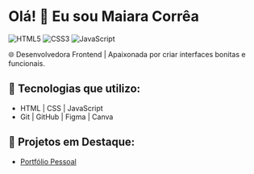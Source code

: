 # Olá! 👋 Eu sou Maiara Corrêa
![HTML5](https://img.shields.io/badge/HTML5-E34F26?style=flat&logo=html5&logoColor=white)
![CSS3](https://img.shields.io/badge/CSS3-1572B6?style=flat&logo=css3&logoColor=white)
![JavaScript](https://img.shields.io/badge/JavaScript-F7DF1E?style=flat&logo=javascript&logoColor=black)

🌐 Desenvolvedora Frontend | Apaixonada por criar interfaces bonitas e funcionais.

## 🚀 Tecnologias que utilizo:
- HTML | CSS | JavaScript 
- Git | GitHub | Figma | Canva

## 🌟 Projetos em Destaque:
- [Portfólio Pessoal](https://maiarasc.com)




